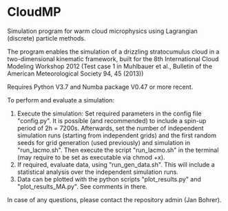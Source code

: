 # CloudMP
Simulation program for warm cloud microphysics using Lagrangian (discrete) particle methods.

The program enables the simulation of a drizzling stratocumulus cloud in a two-dimensional kinematic framework, built for the 8th International Cloud Modeling Workshop 2012 (Test case 1 in Muhlbauer et al., Bulletin of the American Meteorological Society 94, 45 (2013))

Requires Python V3.7 and Numba package V0.47 or more recent.

To perform and evaluate a simulation:

1. Execute the simulation: Set required parameters in the config file "config.py". It is possible (and recommended) to include a spin-up period of 2h = 7200s. Afterwards, set the number of independent simulation runs (starting from independent grids) and the first random seeds for grid generation (used previously) and simulation in "run_lacmo.sh". Then execute the script "run_lacmo.sh" in the terminal (may require to be set as executable via chmod +x).
2. If required, evaluate data, using "run_gen_data.sh". This will include a statistical analysis over the independent simulation runs.
3. Data can be plotted with the python scripts "plot_results.py" and "plot_results_MA.py". See comments in there.

In case of any questions, please contact the repository admin (Jan Bohrer).
